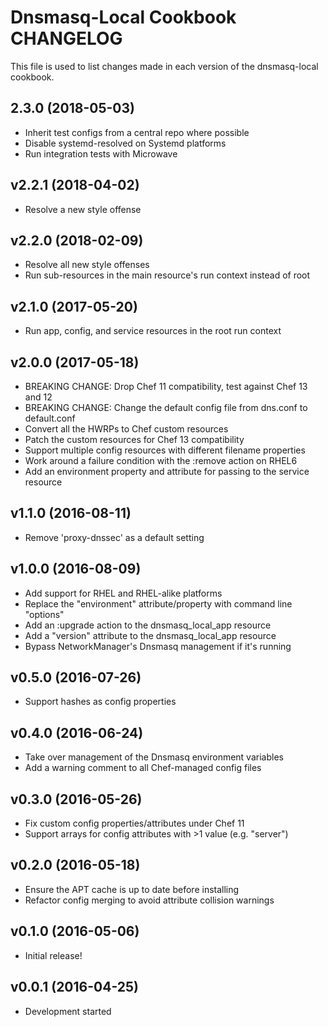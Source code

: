 # Dnsmasq-Local Cookbook CHANGELOG

This file is used to list changes made in each version of the dnsmasq-local
cookbook.

## 2.3.0 (2018-05-03)

- Inherit test configs from a central repo where possible
- Disable systemd-resolved on Systemd platforms
- Run integration tests with Microwave

## v2.2.1 (2018-04-02)

- Resolve a new style offense

## v2.2.0 (2018-02-09)

- Resolve all new style offenses
- Run sub-resources in the main resource's run context instead of root

## v2.1.0 (2017-05-20)

- Run app, config, and service resources in the root run context

## v2.0.0 (2017-05-18)

- BREAKING CHANGE: Drop Chef 11 compatibility, test against Chef 13 and 12
- BREAKING CHANGE: Change the default config file from dns.conf to default.conf
- Convert all the HWRPs to Chef custom resources
- Patch the custom resources for Chef 13 compatibility
- Support multiple config resources with different filename properties
- Work around a failure condition with the :remove action on RHEL6
- Add an environment property and attribute for passing to the service resource

## v1.1.0 (2016-08-11)

- Remove 'proxy-dnssec' as a default setting

## v1.0.0 (2016-08-09)

- Add support for RHEL and RHEL-alike platforms
- Replace the "environment" attribute/property with command line "options"
- Add an :upgrade action to the dnsmasq_local_app resource
- Add a "version" attribute to the dnsmasq_local_app resource
- Bypass NetworkManager's Dnsmasq management if it's running

## v0.5.0 (2016-07-26)

- Support hashes as config properties

## v0.4.0 (2016-06-24)

- Take over management of the Dnsmasq environment variables
- Add a warning comment to all Chef-managed config files

## v0.3.0 (2016-05-26)

- Fix custom config properties/attributes under Chef 11
- Support arrays for config attributes with >1 value (e.g. "server")

## v0.2.0 (2016-05-18)

- Ensure the APT cache is up to date before installing
- Refactor config merging to avoid attribute collision warnings

## v0.1.0 (2016-05-06)

- Initial release!

## v0.0.1 (2016-04-25)

- Development started
